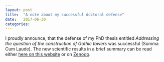 ```yaml
---
layout: post
title:  "A note about my successful doctoral defense"
date:   2017-06-30
categories:
---
```


I proudly announce, that the defense of my PhD thesis entitled *Addressing the question of the construction of Gothic towers* was successful (Summa Cum Laude). The new scientific results in a brief summary can be read either [here on this website](/bebop/booklet) or on [Zenodo](https://zenodo.org/record/817643).